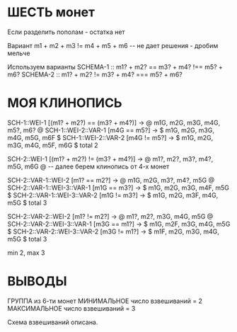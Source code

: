 ШЕСТЬ монет
===========

Если разделить пополам - остатка нет

Вариант
m1 + m2 + m3 != m4 + m5 + m6
-- не дает решения - дробим мельче

Используем варианты
SCHEMA-1 :: m1? + m2? == m3? + m4? !== m5? + m6?
SCHEMA-2 :: m1? + m2? != m3? + m4? === m5? + m6?

МОЯ КЛИНОПИСЬ
=============

SCH-1::WEI-1        [(m1? + m2?) == (m3? + m4?)] -> @ m1G, m2G, m3G, m4G, m5?, m6? @
SCH-1::WEI-2::VAR-1 [m4G == m5?] -> $ m1G, m2G, m3G, m4G, m5G, m6F $
SCH-1::WEI-2::VAR-2 [m4G != m5?] -> $ m1G, m2G, m3G, m4G, m5F, m6G $
total 2

SCH-2::WEI-1 [(m1? + m2?) != (m3? + m4?)] -> @ m1?, m2?, m3?, m4?, m5G, m6G @
-- далее берем клинопись от 4-х монет

SCH-2::VAR-1::WEI-2        [m1? == m2?] -> @ m1G, m2G, m3?, m4?, m5G @
SCH-2::VAR-1::WEI-3::VAR-1 [m1G == m3?] -> $ m1G, m2G, m3G, m4F, m5G $
SCH-2::VAR-1::WEI-3::VAR-2 [m1G != m3?] -> $ m1G, m2G, m3F, m4G, m5G $
total 3

SCH-2::VAR-2::WEI-2        [m1? != m2?] -> @ m1?, m2?, m3G, m4G, m5G @
SCH-2::VAR-2::WEI-3::VAR-1 [m3G == m1?] -> $ m1G, m2F, m3G, m4G, m5G $
SCH-2::VAR-2::WEI-3::VAR-2 [m3G != m1?] -> $ m1F, m2G, m3G, m4G, m5G $
total 3

min 2, max 3

ВЫВОДЫ
======
ГРУППА из 6-ти монет
МИНИМАЛЬНОЕ число взвешиваний = 2
МАКСИМАЛЬНОЕ число взвешиваний = 3

Схема взвешиваний описана.